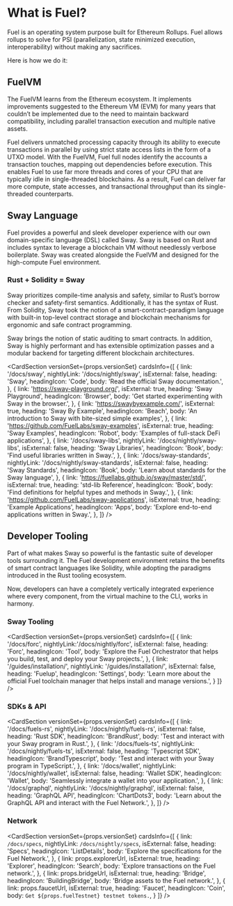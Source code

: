 # What is Fuel?

Fuel is an operating system purpose built for Ethereum Rollups.
Fuel allows rollups to solve for PSI (parallelization, state minimized execution, interoperability) without making any sacrifices.

Here is how we do it:

## FuelVM

The FuelVM learns from the Ethereum ecosystem.
It implements improvements suggested to the Ethereum VM (EVM) for many years that couldn’t be implemented due to the need to maintain backward compatibility, including parallel transaction execution and multiple native assets.

Fuel delivers unmatched processing capacity through its ability to execute transactions in parallel by using strict state access lists in the form of a UTXO model.
With the FuelVM, Fuel full nodes identify the accounts a transaction touches, mapping out dependencies before execution.
This enables Fuel to use far more threads and cores of your CPU that are typically idle in single-threaded blockchains.
As a result, Fuel can deliver far more compute, state accesses, and transactional throughput than its single-threaded counterparts.

## Sway Language

Fuel provides a powerful and sleek developer experience with our own domain-specific language (DSL) called Sway.
Sway is based on Rust and includes syntax to leverage a blockchain VM without needlessly verbose boilerplate.
Sway was created alongside the FuelVM and designed for the high-compute Fuel environment.

### Rust + Solidity = Sway

Sway prioritizes compile-time analysis and safety, similar to Rust’s borrow checker and safety-first semantics.
Additionally, it has the syntax of Rust. From Solidity, Sway took the notion of a smart-contract-paradigm language with built-in top-level contract storage and blockchain mechanisms for ergonomic and safe contract programming.

Sway brings the notion of static auditing to smart contracts.
In addition, Sway is highly performant and has extensible optimization passes and a modular backend for targeting different blockchain architectures.

<CardSection
versionSet={props.versionSet}
cardsInfo={[
    {
        link: '/docs/sway',
        nightlyLink: '/docs/nightly/sway',
        isExternal: false,
        heading: 'Sway',
        headingIcon: 'Code',
        body: 'Read the official Sway documentation.',
    },
    {
        link: 'https://sway-playground.org/',
        isExternal: true,
        heading: 'Sway Playground',
        headingIcon: 'Browser',
        body: 'Get started experimenting with Sway in the browser.',
    },
    {
        link: 'https://swaybyexample.com/',
        isExternal: true,
        heading: 'Sway By Example',
        headingIcon: 'Beach',
        body: 'An introduction to Sway with bite-sized simple examples',
    },
    {
        link: 'https://github.com/FuelLabs/sway-examples',
        isExternal: true,
        heading: 'Sway Examples',
        headingIcon: 'Robot',
        body: 'Examples of full-stack DeFi applications',
    },
    {
        link: '/docs/sway-libs',
        nightlyLink: '/docs/nightly/sway-libs',
        isExternal: false,
        heading: 'Sway Libraries',
        headingIcon: 'Book',
        body: 'Find useful libraries written in Sway.',
    },
    {
        link: '/docs/sway-standards',
        nightlyLink: '/docs/nightly/sway-standards',
        isExternal: false,
        heading: 'Sway Standards',
        headingIcon: 'Book',
        body: 'Learn about standards for the Sway language',
    },
    {
        link: 'https://fuellabs.github.io/sway/master/std/',
        isExternal: true,
        heading: 'std-lib Reference',
        headingIcon: 'Book',
        body: 'Find definitions for helpful types and methods in Sway.',
    },
    {
        link: 'https://github.com/FuelLabs/sway-applications',
        isExternal: true,
        heading: 'Example Applications',
        headingIcon: 'Apps',
        body: 'Explore end-to-end applications written in Sway.',
    },
]}
/>

## Developer Tooling

Part of what makes Sway so powerful is the fantastic suite of developer tools surrounding it.
The Fuel development environment retains the benefits of smart contract languages like Solidity, while adopting the paradigms introduced in the Rust tooling ecosystem.

Now, developers can have a completely vertically integrated experience where every component, from the virtual machine to the CLI, works in harmony.

### Sway Tooling

<CardSection
versionSet={props.versionSet}
cardsInfo={[
     {
        link: '/docs/forc',
        nightlyLink:'/docs/nightly/forc',
        isExternal: false,
        heading: 'Forc',
        headingIcon: 'Tool',
        body: 'Explore the Fuel Orchestrator that helps you build, test, and deploy your Sway projects.',
    },
    {
        link: '/guides/installation/',
        nightlyLink: '/guides/installation/',
        isExternal: false,
        heading: 'Fuelup',
        headingIcon: 'Settings',
        body: 'Learn more about the official Fuel toolchain manager that helps install and manage versions.',
    }
]}
/>

### SDKs & API

<CardSection
versionSet={props.versionSet}
cardsInfo={[
{
          link: '/docs/fuels-rs',
          nightlyLink: '/docs/nightly/fuels-rs',
          isExternal: false,
          heading: 'Rust SDK',
          headingIcon: 'BrandRust',
          body: 'Test and interact with your Sway program in Rust.',
        },
        {
          link: '/docs/fuels-ts',
          nightlyLink: '/docs/nightly/fuels-ts',
          isExternal: false,
          heading: 'Typescript SDK',
          headingIcon: 'BrandTypescript',
          body: 'Test and interact with your Sway program in TypeScript.',
        },
        {
          link: '/docs/wallet',
          nightlyLink: '/docs/nightly/wallet',
          isExternal: false,
          heading: 'Wallet SDK',
          headingIcon: 'Wallet',
          body: 'Seamlessly integrate a wallet into your application.',
        },
        {
         link: '/docs/graphql',
          nightlyLink: '/docs/nightly/graphql',
          isExternal: false,
          heading: 'GraphQL API',
          headingIcon: 'ChartDots3',
          body: 'Learn about the GraphQL API and interact with the Fuel Network.',
        },
]}
/>

### Network

<CardSection
versionSet={props.versionSet}
cardsInfo={[
    {
        link: `/docs/specs`,
        nightlyLink: `/docs/nightly/specs`,
        isExternal: false,
        heading: 'Specs',
        headingIcon: 'ListDetails',
        body: 'Explore the specifications for the Fuel Network.',
    },
    {
        link: props.explorerUrl,
        isExternal: true,
        heading: 'Explorer',
        headingIcon: 'Search',
        body: 'Explore transactions on the Fuel network.',
    },
    {
        link: props.bridgeUrl,
        isExternal: true,
        heading: 'Bridge',
        headingIcon: 'BuildingBridge',
        body: 'Bridge assets to the Fuel network.',
    },
        {
        link: props.faucetUrl,
        isExternal: true,
        heading: 'Faucet',
        headingIcon: 'Coin',
        body: `Get ${props.fuelTestnet} testnet tokens.`,
    }
]}
/>
